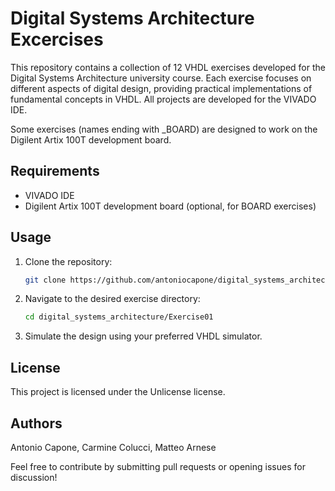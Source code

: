 # Digital Systems Architecture Excercises

This repository contains a collection of 12 VHDL exercises developed for the Digital Systems Architecture university course. Each exercise focuses on different aspects of digital design, providing practical implementations of fundamental concepts in VHDL. All projects are developed for the VIVADO IDE.

Some exercises (names ending with _BOARD) are designed to work on the Digilent Artix 100T development board.

## Requirements
- VIVADO IDE
- Digilent Artix 100T development board (optional, for BOARD exercises)

## Usage
1. Clone the repository:
   ```bash
   git clone https://github.com/antoniocapone/digital_systems_architecture.git
   ```
2. Navigate to the desired exercise directory:
   ```bash
   cd digital_systems_architecture/Exercise01
   ```
3. Simulate the design using your preferred VHDL simulator.

## License
This project is licensed under the Unlicense license.

## Authors
Antonio Capone, Carmine Colucci, Matteo Arnese

Feel free to contribute by submitting pull requests or opening issues for discussion!
